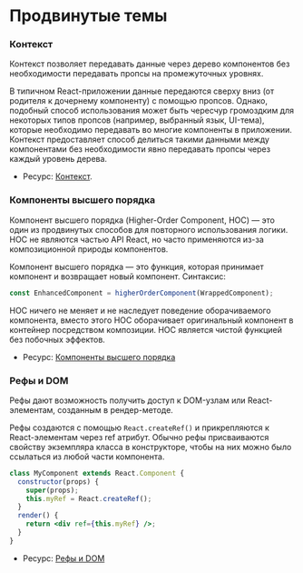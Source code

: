 # Продвинутые темы

### Контекст

Контекст позволяет передавать данные через дерево компонентов без необходимости передавать пропсы на промежуточных уровнях.

В типичном React-приложении данные передаются сверху вниз (от родителя к дочернему компоненту) с помощью пропсов. Однако, подобный способ использования может быть чересчур громоздким для некоторых типов пропсов (например, выбранный язык, UI-тема), которые необходимо передавать во многие компоненты в приложении. Контекст предоставляет способ делиться такими данными между компонентами без необходимости явно передавать пропсы через каждый уровень дерева.

- Ресурс: [Контекст](https://ru.reactjs.org/docs/context.html).

### Компоненты высшего порядка

Компонент высшего порядка (Higher-Order Component, HOC) — это один из продвинутых способов для повторного использования логики. HOC не являются частью API React, но часто применяются из-за композиционной природы компонентов.

Компонент высшего порядка — это функция, которая принимает компонент и возвращает новый компонент.
Синтаксис:

```jsx
const EnhancedComponent = higherOrderComponent(WrappedComponent);
```

HOC ничего не меняет и не наследует поведение оборачиваемого компонента, вместо этого HOC оборачивает оригинальный компонент в контейнер посредством композиции. HOC является чистой функцией без побочных эффектов.

- Ресурс: [Компоненты высшего порядка](https://ru.reactjs.org/docs/higher-order-components.html)

### Рефы и DOM

Рефы дают возможность получить доступ к DOM-узлам или React-элементам, созданным в рендер-методе.

Рефы создаются с помощью `React.createRef()` и прикрепляются к React-элементам через ref атрибут. Обычно рефы присваиваются свойству экземпляра класса в конструкторе, чтобы на них можно было ссылаться из любой части компонента.

```jsx
class MyComponent extends React.Component {
  constructor(props) {
    super(props);
    this.myRef = React.createRef();
  }
  render() {
    return <div ref={this.myRef} />;
  }
}
```

- Ресурс: [Рефы и DOM](https://ru.reactjs.org/docs/refs-and-the-dom.html)

